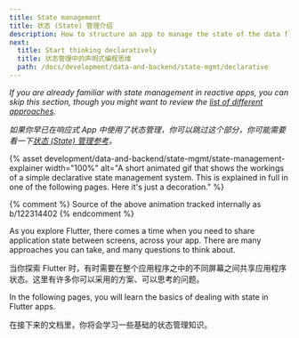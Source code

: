 ```yaml
---
title: State management
title: 状态 (State) 管理介绍
description: How to structure an app to manage the state of the data flowing through it.
next:
  title: Start thinking declaratively
  title: 状态管理中的声明式编程思维
  path: /docs/development/data-and-backend/state-mgmt/declarative
---
```


_If you are already familiar with state management in reactive apps, you can 
skip this section, though you might want to review the [list of different 
approaches](/docs/development/data-and-backend/state-mgmt/options)._

_如果你早已在响应式 App 中使用了状态管理，你可以跳过这个部分，你可能需要看一下[状态 (State) 管理参考](/docs/development/data-and-backend/state-mgmt/options)。_

{% asset development/data-and-backend/state-mgmt/state-management-explainer width="100%" alt="A short animated gif that shows the workings of a simple declarative state management system. This is explained in full in one of the following pages. Here it's just a decoration." %}

{% comment %} 
Source of the above animation tracked internally as b/122314402 
{% endcomment %}

As you explore Flutter, there comes a time when you need to share application 
state between screens, across your app. There are many approaches you can take, 
and many questions to think about.

当你探索 Flutter 时，有时需要在整个应用程序之中的不同屏幕之间共享应用程序状态。这里有许多你可以采用的方案、可以思考的问题。

In the following pages, you will learn the basics of dealing with state in 
Flutter apps.

在接下来的文档里，你将会学习一些基础的状态管理知识。

